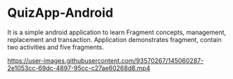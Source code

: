 # QuizApp-Android
It is a simple android application to learn Fragment concepts, management, replacement and transaction. Application demonstrates fragment, contain two activities and five fragments.

https://user-images.githubusercontent.com/93570267/145060287-2e1053cc-69dc-4897-95cc-c27ae60268d8.mp4
